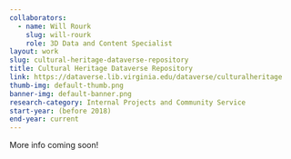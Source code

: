```yaml
---
collaborators: 
  - name: Will Rourk
    slug: will-rourk
    role: 3D Data and Content Specialist
layout: work
slug: cultural-heritage-dataverse-repository
title: Cultural Heritage Dataverse Repository
link: https://dataverse.lib.virginia.edu/dataverse/culturalheritage
thumb-img: default-thumb.png
banner-img: default-banner.png
research-category: Internal Projects and Community Service
start-year: (before 2018)
end-year: current
---
```

More info coming soon!
